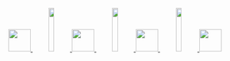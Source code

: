 <p align="center">
  
  <a href = 'https://discordapp.com/users/589900887212949522'>
  <img width="45" src="https://cdn.discordapp.com/attachments/934690396037054537/944636818454900798/discord.png">
    
  <img width="15%" src="https://upload.wikimedia.org/wikipedia/commons/8/89/HD_transparent_picture.png">
    
  <a href = 'mailto:lxRbckl@protonmail.com'>
  <img width="45" src="https://cdn.discordapp.com/attachments/934690396037054537/944636818844966912/protonmail.png">
    
  <img width="15%" src="https://upload.wikimedia.org/wikipedia/commons/8/89/HD_transparent_picture.png">

  <a href = 'https://github.com/ala2q6'>
  <img width="45" src="https://cdn.discordapp.com/attachments/934690396037054537/941726647491645490/github.png">
    
  <img width="15%" src="https://upload.wikimedia.org/wikipedia/commons/8/89/HD_transparent_picture.png">

  <a href = 'http://lxrbckl.com'>
  <img width="45" src="https://cdn.discordapp.com/attachments/934690396037054537/944636818240970792/blog.png">
    
</p>
